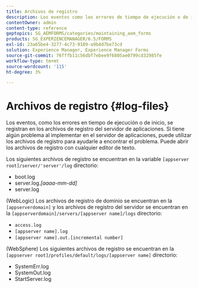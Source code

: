```yaml
---
title: Archivos de registro
description: Los eventos como los errores de tiempo de ejecución o de inicio se registran en los archivos de registro del servidor de aplicaciones, que se pueden abrir con cualquier editor de texto.
contentOwner: admin
content-type: reference
geptopics: SG_AEMFORMS/categories/maintaining_aem_forms
products: SG_EXPERIENCEMANAGER/6.5/FORMS
exl-id: 23a65be4-3277-4c73-9189-a9b4d7be73cd
solution: Experience Manager, Experience Manager Forms
source-git-commit: 76fffb11c56dbf7ebee9f6805ae0799cd32985fe
workflow-type: tm+mt
source-wordcount: '115'
ht-degree: 3%

---
```


# Archivos de registro {#log-files}

Los eventos, como los errores en tiempo de ejecución o de inicio, se registran en los archivos de registro del servidor de aplicaciones. Si tiene algún problema al implementar en el servidor de aplicaciones, puede utilizar los archivos de registro para ayudarle a encontrar el problema. Puede abrir los archivos de registro con cualquier editor de texto.

Los siguientes archivos de registro se encuentran en la variable `[appserver root]/server/'server'/log` directorio:

* boot.log
* server.log.*[aaaa-mm-dd]*
* server.log

(WebLogic) Los archivos de registro de dominio se encuentran en la `[appserverdomain]` y los archivos de registro del servidor se encuentran en la `[appserverdomain]/servers/[appserver name]/logs` directorio:

* `access.log`
* `[appserver name].log`
* `[appserver name].out.[incremental number]`

(WebSphere) Los siguientes archivos de registro se encuentran en la `[appserver root]/profiles/default/logs/[appserver name]` directorio:

* SystemErr.log
* SystemOut.log
* StartServer.log
